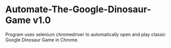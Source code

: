 # Automate-The-Google-Dinosaur-Game v1.0

Program uses selenium chromedriver to automatically open and play classic Google Dinosaur Game in Chrome.
